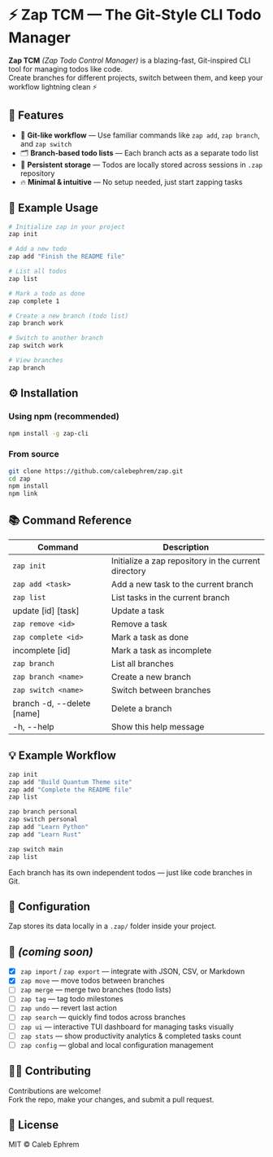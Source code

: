 # ⚡ Zap TCM — The Git-Style CLI Todo Manager

**Zap TCM** *(Zap Todo Control Manager)* is a blazing-fast, Git-inspired CLI tool for managing todos like code.  
Create branches for different projects, switch between them, and keep your workflow lightning clean ⚡

## 🚀 Features

- 🧠 **Git-like workflow** — Use familiar commands like `zap add`, `zap branch`, and `zap switch`
- 🗂️ **Branch-based todo lists** — Each branch acts as a separate todo list
- 💾 **Persistent storage** — Todos are locally stored across sessions in `.zap` repository
- 🔥 **Minimal & intuitive** — No setup needed, just start zapping tasks

## 🧩 Example Usage

```bash
# Initialize zap in your project
zap init

# Add a new todo
zap add "Finish the README file"

# List all todos
zap list

# Mark a todo as done
zap complete 1

# Create a new branch (todo list)
zap branch work

# Switch to another branch
zap switch work

# View branches
zap branch
```

## ⚙️ Installation

### Using npm (recommended)

```bash
npm install -g zap-cli
```

### From source

```bash
git clone https://github.com/calebephrem/zap.git
cd zap
npm install
npm link
```

## 📚 Command Reference

| Command                    | Description                                          |
| -------------------------- | ---------------------------------------------------- |
| `zap init`                 | Initialize a zap repository in the current directory |
| `zap add <task>`           | Add a new task to the current branch                 |
| `zap list`                 | List tasks in the current branch                     |
| update [id] [task]         | Update a task                                        |
| `zap remove <id>`          | Remove a task                                        |
| `zap complete <id>`        | Mark a task as done                                  |
| incomplete [id]            | Mark a task as incomplete                            |
| `zap branch`               | List all branches                                    |
| `zap branch <name>`        | Create a new branch                                  |
| `zap switch <name>`        | Switch between branches                              |
| branch -d, --delete [name] | Delete a branch                                      |
| -h, --help                 | Show this help message                               |

## 💡 Example Workflow

```bash
zap init
zap add "Build Quantum Theme site"
zap add "Complete the README file"
zap list

zap branch personal
zap switch personal
zap add "Learn Python"
zap add "Learn Rust"

zap switch main
zap list
```

Each branch has its own independent todos — just like code branches in Git.

## 🧰 Configuration

Zap stores its data locally in a `.zap/` folder inside your project.

## 🌟 _(coming soon)_

- [x] `zap import` / `zap export` — integrate with JSON, CSV, or Markdown
- [x] `zap move` — move todos between branches
- [ ] `zap merge` — merge two branches (todo lists)
- [ ] `zap tag` — tag todo milestones
- [ ] `zap undo` — revert last action
- [ ] `zap search` — quickly find todos across branches
- [ ] `zap ui` — interactive TUI dashboard for managing tasks visually
- [ ] `zap stats` — show productivity analytics & completed tasks count
- [ ] `zap config` — global and local configuration management

## 🧑‍💻 Contributing

Contributions are welcome!  
Fork the repo, make your changes, and submit a pull request.

## 📄 License

MIT © Caleb Ephrem
